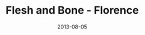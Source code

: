 ---
layout: music 
title: "Flesh and Bone - Florence"
series: "God Is ____"
date: 2013-08-05 
description: "Terry Phillips talks about how Jesus is God in flesh and blood."
audio: "http://www.crossroads.net/players/media/hq/god_is_04_fl.mp3"
audio-duration: "39:11"
src: "http://www.crossroads.net/players/media/mediumHz/DefaultVideoImage.jpg"
---